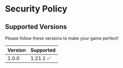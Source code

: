 # Security Policy

## Supported Versions

Please follow these versions to make your game perfect!

| Version | Supported          |
| ------- | ------------------ |
| 1.0.0   | 1.21.1 :white_check_mark: |
